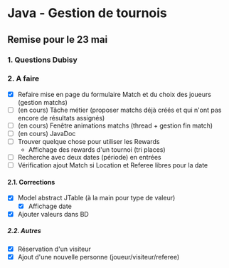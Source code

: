 # Java - Gestion de tournois
## Remise pour le 23 mai


### 1. Questions Dubisy

    

### 2. A faire
- [x] Refaire mise en page du formulaire Match et du choix des joueurs (gestion matchs)
- [ ] (en cours) Tâche métier (proposer matchs déjà créés et qui n'ont pas encore de résultats assignés)
- [ ] (en cours) Fenêtre animations matchs (thread + gestion fin match)
- [ ] (en cours) JavaDoc
- [ ] Trouver quelque chose pour utiliser les Rewards
  - Affichage des rewards d'un tournoi (tri places)
- [ ] Recherche avec deux dates (période) en entrées
- [ ] Vérification ajout Match si Location et Referee libres pour la date

#### 2.1. Corrections
- [x] Model abstract JTable (à la main pour type de valeur)
  - [x] Affichage date
- [x] Ajouter valeurs dans BD

##### 2.2. Autres
- [x] Réservation d'un visiteur
- [x] Ajout d'une nouvelle personne (joueur/visiteur/referee)